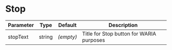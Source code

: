 # Stop

Parameter | Type | Default | Description
------ | --------- | ------- | --------
stopText | string | _(empty)_ | Title for Stop button for WARIA purposes